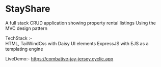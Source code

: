 # StayShare
A full stack CRUD application showing property rental listings
Using the MVC design pattern 

TechStack :-   
  HTML, TailWindCss with Daisy UI elements
  ExpressJS with EJS as a templating engine  

LiveDemo:-
    https://combative-jay-jersey.cyclic.app